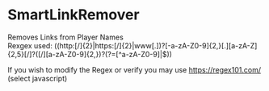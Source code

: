 # SmartLinkRemover
  Removes Links from Player Names  
  Rexgex used: ((http:[/]{2}|https:[/]{2}|www[.])?[-a-zA-Z0-9]{2,}[.][a-zA-Z]{2,5}[/]?([/][a-zA-Z0-9]{2,})?(?=[^a-zA-Z0-9]|$))

  If you wish to modify the Regex or verify you may use https://regex101.com/ (select javascript)  
